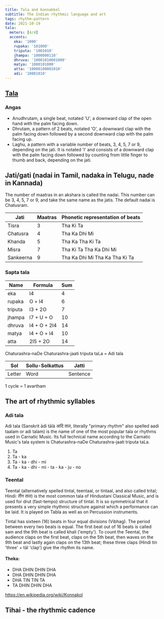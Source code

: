 ```yaml
---
title: Tala and konnakkol
subtitle: The Indian rhythmic language and art
tags: rhythm-pattern
date: 2021-10-19
tala: 
  meters: [4/4]
  accents: 
    eka: '1000'
    rupaka: '101000'
    triputa: '1001010'
    jhampa: '1000000110'
    dhruva: '10001010001000'
    matya: '1000101000'
    atta: '10000100001010'
    adi: '10001010'
---
```


<beat-bars v-bind="$frontmatter.tala" />

## [Tala](https://en.wikipedia.org/wiki/Tala_(music))

### Angas
- Anudhrutam, a single beat, notated 'U', a downward clap of the open hand with the palm facing down.
- Dhrutam, a pattern of 2 beats, notated 'O', a downward clap with the palm facing down followed by a second downward clap with the palm facing up.
- Laghu, a pattern with a variable number of beats, 3, 4, 5, 7 or 9, depending on the jati. It is notated 'l' and consists of a downward clap with the palm facing down followed by counting from little finger to thumb and back, depending on the jati.

## Jati/gati (nadai in Tamil, nadaka in Telugu, nade in Kannada)

The number of maatras in an akshara is called the nadai. This number can be 3, 4, 5, 7 or 9, and take the same name as the jatis. The default nadai is Chatusram.

|Jati|Maatras|Phonetic representation of beats|
|---|---|---|
|Tisra|3|Tha Ki Ta| 
|Chatusra|4|Tha Ka Dhi Mi|
|Khanda |	5 |	Tha Ka Tha Ki Ta|
|Misra |	7 |	Tha Ki Ta Tha Ka Dhi Mi|
|Sankeerna |	9 |Tha Ka Dhi Mi Tha Ka Tha Ki Ta |

### Sapta tala

| Name | Formula | Sum |
|------|---------|-----|
|eka | l4 | 4|
|rupaka | O + l4 | 6|
| triputa | l3 + 2O |  7 | 
| jhampa | l7 + U + O |10|
| dhruva | l4 + O + 2l4 | 14|
| matya |l4 + O + l4 | 10|
| atta | 2l5 + 2O | 14|

Chaturashra-naDe Chaturashra-jaati triputa taLa = Adi tala

|Sol |Sollu-Solkattus |Jatti|
|---|---|---|
|Letter | Word | Sentence|

1 cycle = 1 avartham

<youtube-embed video="xcPUnpOLDYM"/>

<youtube-embed video="NvcILiwkaDc"/>

<youtube-embed video="XyUxY9huI_s"/>


## The art of rhythmic syllables

<youtube-embed video="DYEh5uXrL4w"/>

<youtube-embed video="mOMLRMfIYf0"/>

<youtube-embed video="ZuZF8BaOt58"/>



### Adi tala 
Adi tala (Sanskrit ādi tālà आदि ताल, literally "primary rhythm" also spelled aadi taalam or adi talam) is the name of one of the most popular tala or rhythms used in Carnatic Music. Its full technical name according to the Carnatic Music's tala system is Chaturashra-naDe Chaturashra-jaati triputa taLa. 

1. Ta
2. Ta - ka
3. Ta - ka - dhi - mi
4. Ta - ka - dhi - mi - ta - ka - ju - no

### Teental

Teental (alternatively spelled tintal, teentaal, or tintaal, and also called trital; Hindi: तीन ताल) is the most common tala of Hindustani Classical Music, and is used for drut (fast-tempo) structure of tintal. It is so symmetrical that it presents a very simple rhythmic structure against which a performance can be laid. It is played on Tabla as well as on Percussion instruments. 

Tintal has sixteen (16) beats in four equal divisions (Vibhag). The period between every two beats is equal. The first beat out of 16 beats is called sam and the 9th beat is called khali ('empty'). To count the Teental, the audience claps on the first beat, claps on the 5th beat, then waves on the 9th beat and lastly again claps on the 13th beat; these three claps (Hindi tin 'three' + tāl 'clap') give the rhythm its name. 

#### Theka:

- DHA DHIN DHIN DHA 
- DHA DHIN DHIN DHA 
- DHA TIN TIN TA 
- TA DHIN DHIN DHA  

https://en.wikipedia.org/wiki/Konnakol

## Tihai - the rhythmic cadence

<youtube-embed video="0kJ4PA2yOSU" />

<youtube-embed video="HXLGO-yTgzo" />
